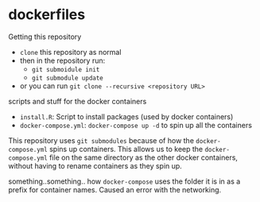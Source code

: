 # dockerfiles

Getting this repository

- `clone` this repository as normal
- then in the repository run:
    - `git submoidule init`
    - `git submodule update`
- or you can run `git clone --recursive <repository URL>`

scripts and stuff for the docker containers

- `install.R`: Script to install packages (used by docker containers)
- `docker-compose.yml`: `docker-compose up -d` to spin up all the containers

This repository uses `git submodules` because of how the `docker-compose.yml` spins up containers.
This allows us to keep the `docker-compose.yml` file on the same directory as the other docker containers,
without having to rename containers as they spin up.

something..something.. how `docker-compose` uses the folder it is in as a prefix for container names.
Caused an error with the networking.
